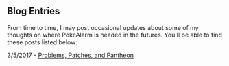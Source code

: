 ## Blog Entries

From time to time, I may post occasional updates about some of my thoughts on where PokeAlarm is headed in the futures. You'll be able to find these posts listed below:

3/5/2017 -  [Problems, Patches, and Pantheon]()